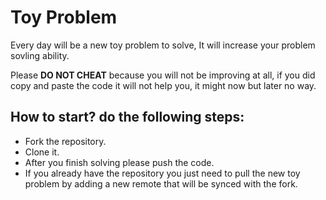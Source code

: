 # Toy Problem
Every day will be a new toy problem to solve, It will increase your problem sovling ability. 

Please **DO NOT CHEAT** because you will not be improving at all, if you did copy and paste the code it will not help you, it might now but later no way. 

## How to start? do the following steps:
- Fork the repository.
- Clone it.
- After you finish solving please push the code.
- If you already have the repository you just need to pull the new toy problem by adding a new remote that will be synced with the fork.
